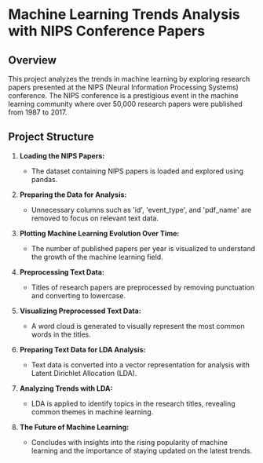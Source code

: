 # Machine Learning Trends Analysis with NIPS Conference Papers

## Overview

This project analyzes the trends in machine learning by exploring research papers presented at the NIPS (Neural Information Processing Systems) conference. The NIPS conference is a prestigious event in the machine learning community where over 50,000 research papers were published from 1987 to 2017.

## Project Structure

1. **Loading the NIPS Papers:**
   - The dataset containing NIPS papers is loaded and explored using pandas.

2. **Preparing the Data for Analysis:**
   - Unnecessary columns such as 'id', 'event_type', and 'pdf_name' are removed to focus on relevant text data.

3. **Plotting Machine Learning Evolution Over Time:**
   - The number of published papers per year is visualized to understand the growth of the machine learning field.

4. **Preprocessing Text Data:**
   - Titles of research papers are preprocessed by removing punctuation and converting to lowercase.

5. **Visualizing Preprocessed Text Data:**
   - A word cloud is generated to visually represent the most common words in the titles.

6. **Preparing Text Data for LDA Analysis:**
   - Text data is converted into a vector representation for analysis with Latent Dirichlet Allocation (LDA).

7. **Analyzing Trends with LDA:**
   - LDA is applied to identify topics in the research titles, revealing common themes in machine learning.

8. **The Future of Machine Learning:**
   - Concludes with insights into the rising popularity of machine learning and the importance of staying updated on the latest trends.
